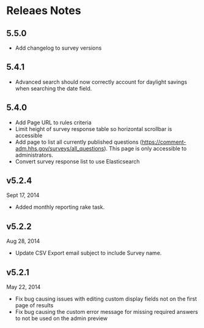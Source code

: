 # Releaes Notes

## 5.5.0
* Add changelog to survey versions

## 5.4.1
* Advanced search should now correctly account for daylight savings when searching the date field.

## 5.4.0

* Add Page URL to rules criteria
* Limit height of survey response table so horizontal scrollbar is accessible
* Add page to list all currently published questions (https://comment-adm.hhs.gov/surveys/all_questions).
  This page is only accessible to administrators.
* Convert survey response list to use Elasticsearch

## v5.2.4
Sept 17, 2014

* Added monthly reporting rake task.

## v5.2.2
Aug 28, 2014

* Update CSV Export email subject to include Survey name.

## v5.2.1
May 22, 2014

* Fix bug causing issues with editing custom display fields not on the first
page of results
* Fix bug causing the custom error message for missing required answers to not
be used on the admin preview
